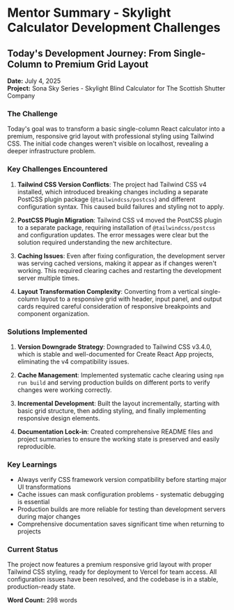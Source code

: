 # Mentor Summary - Skylight Calculator Development Challenges

## Today's Development Journey: From Single-Column to Premium Grid Layout

**Date:** July 4, 2025  
**Project:** Sona Sky Series - Skylight Blind Calculator for The Scottish Shutter Company

### The Challenge
Today's goal was to transform a basic single-column React calculator into a premium, responsive grid layout with professional styling using Tailwind CSS. The initial code changes weren't visible on localhost, revealing a deeper infrastructure problem.

### Key Challenges Encountered

1. **Tailwind CSS Version Conflicts**: The project had Tailwind CSS v4 installed, which introduced breaking changes including a separate PostCSS plugin package (`@tailwindcss/postcss`) and different configuration syntax. This caused build failures and styling not to apply.

2. **PostCSS Plugin Migration**: Tailwind CSS v4 moved the PostCSS plugin to a separate package, requiring installation of `@tailwindcss/postcss` and configuration updates. The error messages were clear but the solution required understanding the new architecture.

3. **Caching Issues**: Even after fixing configuration, the development server was serving cached versions, making it appear as if changes weren't working. This required clearing caches and restarting the development server multiple times.

4. **Layout Transformation Complexity**: Converting from a vertical single-column layout to a responsive grid with header, input panel, and output cards required careful consideration of responsive breakpoints and component organization.

### Solutions Implemented

1. **Version Downgrade Strategy**: Downgraded to Tailwind CSS v3.4.0, which is stable and well-documented for Create React App projects, eliminating the v4 compatibility issues.

2. **Cache Management**: Implemented systematic cache clearing using `npm run build` and serving production builds on different ports to verify changes were working correctly.

3. **Incremental Development**: Built the layout incrementally, starting with basic grid structure, then adding styling, and finally implementing responsive design elements.

4. **Documentation Lock-in**: Created comprehensive README files and project summaries to ensure the working state is preserved and easily reproducible.

### Key Learnings
- Always verify CSS framework version compatibility before starting major UI transformations
- Cache issues can mask configuration problems - systematic debugging is essential
- Production builds are more reliable for testing than development servers during major changes
- Comprehensive documentation saves significant time when returning to projects

### Current Status
The project now features a premium responsive grid layout with proper Tailwind CSS styling, ready for deployment to Vercel for team access. All configuration issues have been resolved, and the codebase is in a stable, production-ready state.

**Word Count:** 298 words 